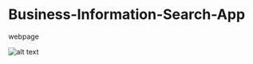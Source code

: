 # Business-Information-Search-App
webpage

![alt text]([http://url/to/img.png](https://github.com/peishanhuang/Business-Information-Search-App/blob/main/webpage.png))
